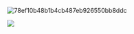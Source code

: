 
<!--
**deltadevZ/deltadevZ** is a ✨ _special_ ✨ repository because its `README.md` (this file) appears on your GitHub profile.

Here are some ideas to get you started:

- 🔭 I’m currently working on ...
- 🌱 I’m currently learning ...
- 👯 I’m looking to collaborate on ...
- 🤔 I’m looking for help with ...
- 💬 Ask me about ...
- 📫 How to reach me: ...
- 😄 Pronouns: ...
- ⚡ Fun fact: ...
-->
![78ef10b48b1b4cb487eb926550bb8ddc](https://github.com/user-attachments/assets/2e328199-94fc-413b-942b-db58e4a25cde)
























[![](https://visitcount.itsvg.in/api?id=deltadevZ&label=Profile%20Views&color=12&icon=5&pretty=true)](https://visitcount.itsvg.in)
